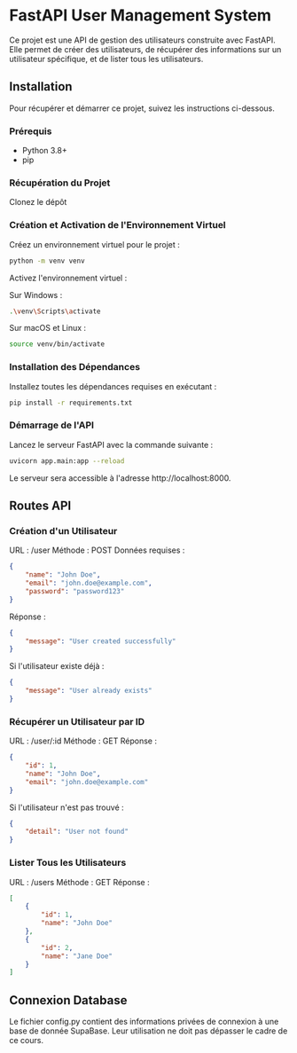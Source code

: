 # FastAPI User Management System

Ce projet est une API de gestion des utilisateurs construite avec FastAPI. Elle permet de créer des utilisateurs, de récupérer des informations sur un utilisateur spécifique, et de lister tous les utilisateurs.

## Installation

Pour récupérer et démarrer ce projet, suivez les instructions ci-dessous.

### Prérequis

- Python 3.8+
- pip

### Récupération du Projet

Clonez le dépôt 

### Création et Activation de l'Environnement Virtuel

Créez un environnement virtuel pour le projet :

```bash
python -m venv venv
```

Activez l'environnement virtuel :

Sur Windows :

```bash
.\venv\Scripts\activate
```
Sur macOS et Linux :

```bash
source venv/bin/activate
```

### Installation des Dépendances

Installez toutes les dépendances requises en exécutant :

```bash
pip install -r requirements.txt
```

### Démarrage de l'API

Lancez le serveur FastAPI avec la commande suivante :

```bash
uvicorn app.main:app --reload
```

Le serveur sera accessible à l'adresse http://localhost:8000.

## Routes API

### Création d'un Utilisateur

URL : /user
Méthode : POST
Données requises :

```json
{
    "name": "John Doe",
    "email": "john.doe@example.com",
    "password": "password123"
}
```

Réponse :

```json
{
    "message": "User created successfully"
}
```
Si l'utilisateur existe déjà :

```json
{
    "message": "User already exists"
}
```

### Récupérer un Utilisateur par ID
URL : /user/:id
Méthode : GET
Réponse :

```json
{
    "id": 1,
    "name": "John Doe",
    "email": "john.doe@example.com"
}
```

Si l'utilisateur n'est pas trouvé :

```json
{
    "detail": "User not found"
}
```

### Lister Tous les Utilisateurs
URL : /users
Méthode : GET
Réponse :
```json
[
    {
        "id": 1,
        "name": "John Doe"
    },
    {
        "id": 2,
        "name": "Jane Doe"
    }
]
```

## Connexion Database 

Le fichier config.py contient des informations privées de connexion à une base de donnée SupaBase. 
Leur utilisation ne doit pas dépasser le cadre de ce cours. 
